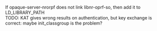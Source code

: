 If opaque-server-nrorpf does not link libnr-oprf-so, then add it to LD_LIBRARY_PATH \
TODO: KAT gives wrong results on authentication, but key exchange is correct: maybe init_classgroup is the problem?
